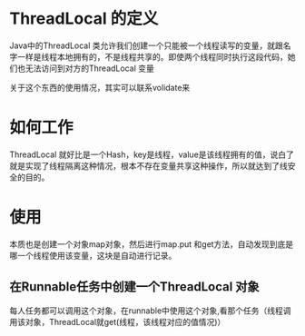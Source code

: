 # ThreadLocal 的定义

Java中的ThreadLocal 类允许我们创建一个只能被一个线程读写的变量，就跟名字一样是线程本地拥有的，不是线程共享的。即使两个线程同时执行这段代码，她们也无法访问到对方的ThreadLocal 变量

关于这个东西的使用情况，其实可以联系volidate来

# 如何工作

ThreadLocal 就好比是一个Hash，key是线程，value是该线程拥有的值，说白了就是实现了线程隔离这种情况，根本不存在变量共享这种操作，所以就达到了线安全的目的。

# 使用

本质也是创建一个对象map对象，然后进行map.put 和get方法，自动发现到底是哪一个线程使用该变量，这块是自动进行记录。

## 在Runnable任务中创建一个ThreadLocal 对象

每人任务都可以调用这个对象，在runnable中使用这个对象,看那个任务（线程调用该对象，ThreadLocal就get(线程，该线程对应的值情况)）

